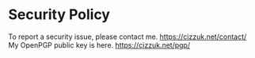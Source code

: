# Security Policy
To report a security issue, please contact me. https://cizzuk.net/contact/  
My OpenPGP public key is here. https://cizzuk.net/pgp/
